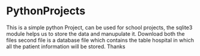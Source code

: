 # PythonProjects
This is a simple python Project, can be used for school projects, the sqlite3 module helps us to store the data and manupulate it.
Download both the files second file is a database file which contains the table hospital in which all the patient information will be stored. 
Thanks
